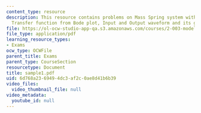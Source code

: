```yaml
---
content_type: resource
description: This resource contains problems on Mass Spring system with no damper,
  Transfer function from Bode plot, Input and Output waveform and its graph.
file: https://ol-ocw-studio-app-qa.s3.amazonaws.com/courses/2-003-modeling-dynamics-and-control-i-spring-2005/6d768a2369494dc3af2c0ae8d41b6b39_sample1.pdf
file_type: application/pdf
learning_resource_types:
- Exams
ocw_type: OCWFile
parent_title: Exams
parent_type: CourseSection
resourcetype: Document
title: sample1.pdf
uid: 6d768a23-6949-4dc3-af2c-0ae8d41b6b39
video_files:
  video_thumbnail_file: null
video_metadata:
  youtube_id: null
---
```

